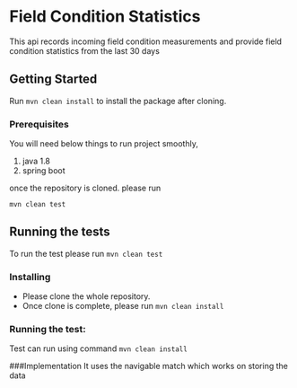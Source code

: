 # Field Condition Statistics

 This api records incoming field condition measurements and provide field condition statistics from the last 30 days
 
 ## Getting Started
 
 Run `mvn clean install` to install the package after cloning.
 
 ### Prerequisites
 
 You will need below things to run project smoothly,
 1. java 1.8 
 2. spring boot
 
 once the repository is cloned. please run 
  ```
  mvn clean test
  ```
 
 ## Running the tests
 To run the test please run `mvn clean test`

 
### Installing

 * Please clone the whole repository. 
 * Once clone is complete, please run `mvn clean install`
 
 ### Running the test:
 Test can run using command `mvn clean install`
 
 ###Implementation
 It uses the navigable match which works on storing the data